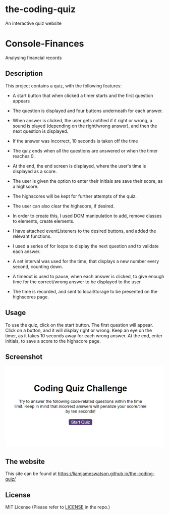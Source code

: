 # the-coding-quiz

An interactive quiz website

# Console-Finances

Analysing financial records

## Description

This project contains a quiz, with the following features:

- A start button that when clicked a timer starts and the first question appears
- The question is displayed and four buttons underneath for each answer.
- When answer is clicked, the user gets notified if it right or wrong, a sound is played (depending on the right/wrong answer), and then the next question is displayed.
- If the answer was incorrect, 10 seconds is taken off the time
- The quiz ends when all the questions are answered or when the timer reaches 0.
- At the end, the end screen is displayed, where the user's time is displayed as a score.
- The user is given the option to enter their initials are save their score, as a highscore.
- The highscores will be kept for further attempts of the quiz.
- The user can also clear the highscore, if desired.

- In order to create this, I used DOM manipulation to add, remove classes to elements, create elements.
- I have attached eventListeners to the desired buttons, and added the relevant functions.
- I used a series of for loops to display the next question and to validate each answer.
- A set interval was used for the time, that displays a new number every second, counting down.
- A timeout is used to pause, when each answer is clicked, to give enough time for the correct/wrong answer to be displayed to the user.
- The time is recorded, and sent to localStorage to be presented on the highscores page.

## Usage

To use the quiz, click on the start button. The first question will appear. Click on a button, and it will display right or wrong. Keep an eye on the timer, as it takes 10 seconds away for each wrong answer. At the end, enter initials, to save a score to the highscore page.

## Screenshot

![Screenshot](./assets/screenshot-of-quiz.jpg)

## The website

This site can be found at https://liamjameswatson.github.io/the-coding-quiz/

## License

MIT License (Please refer to [LICENSE](/LICENSE) in the repo.)
